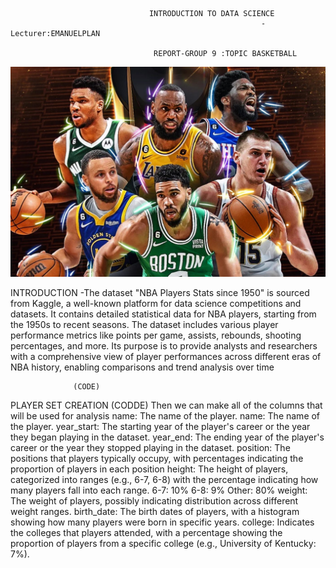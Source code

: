                                    INTRODUCTION TO DATA SCIENCE
                                                            -Lecturer:EMANUELPLAN

                                    REPORT-GROUP 9 :TOPIC BASKETBALL 

  ![](images/nab2.jpg)  
  

 INTRODUCTION 
  -The dataset "NBA Players Stats since 1950" is sourced from Kaggle, a well-known platform for data science competitions and datasets. It contains detailed statistical data for NBA
    players, starting from the 1950s to recent seasons. The dataset includes various player performance metrics like points per game, assists, rebounds, shooting 
    percentages, and more. Its purpose is to provide analysts and researchers with a comprehensive view of player performances across different eras of NBA history, enabling 
    comparisons and trend analysis over time

                  (CODE)

  PLAYER SET CREATION
                  (CODDE)
              Then we can make all of the columns that will be used for analysis
       name: The name of the player.
        name: The name of the player.
        year_start: The starting year of the player's career or the year they began playing in the dataset.
        year_end: The ending year of the player's career or the year they stopped playing in the dataset.
        position: The positions that players typically occupy, with percentages indicating the proportion of players in each position
        height: The height of players, categorized into ranges (e.g., 6-7, 6-8) with the percentage indicating how many players fall into each range.
        6-7: 10%
        6-8: 9%
        Other: 80%
        weight: The weight of players, possibly indicating distribution across different weight ranges.
        birth_date: The birth dates of players, with a histogram showing how many players were born in specific years.
        college: Indicates the colleges that players attended, with a percentage showing the proportion of players from a specific college (e.g., University of Kentucky: 7%).


                  
                                                         
